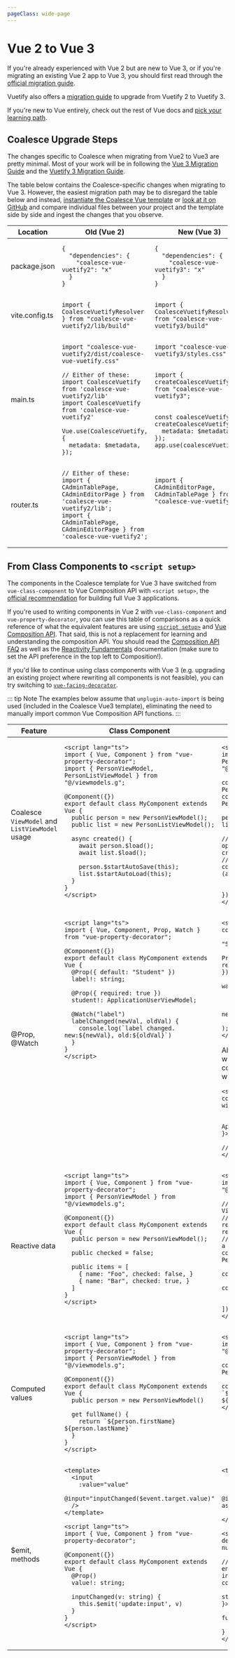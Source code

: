 ```yaml
---
pageClass: wide-page
---
```


# Vue 2 to Vue 3

If you're already experienced with Vue 2 but are new to Vue 3, or if you're migrating an existing Vue 2 app to Vue 3, you should first read through the [official migration guide](https://v3-migration.vuejs.org/).

Vuetify also offers a [migration guide](https://vuetifyjs.com/en/getting-started/upgrade-guide/) to upgrade from Vuetify 2 to Vuetify 3.

If you're new to Vue entirely, check out the rest of Vue docs and [pick your learning path](https://vuejs.org/guide/introduction.html#pick-your-learning-path).


## Coalesce Upgrade Steps

The changes specific to Coalesce when migrating from Vue2 to Vue3 are pretty minimal. Most of your work will be in following the [Vue 3 Migration Guide](https://v3-migration.vuejs.org/) and the [Vuetify 3 Migration Guide](https://vuetifyjs.com/en/getting-started/upgrade-guide/).

The table below contains the Coalesce-specific changes when migrating to Vue 3. However, the easiest migration path may be to disregard the table below and instead, [instantiate the Coalesce Vue template](/stacks/vue/getting-started.md#creating-a-project) or [look at it on GitHub](https://github.com/IntelliTect/Coalesce.Vue.Template/tree/master/content/Coalesce.Starter.Vue.Web) and compare individual files between your project and the template side by side and ingest the changes that you observe.


<table>
<thead><tr><th width="150px">Location</th><th>Old (Vue 2)</th><th>New (Vue 3)</th></tr></thead>
<tr><td>

package.json

</td>
<td style="vertical-align: top">

```json:no-line-numbers
{
  "dependencies": {
    "coalesce-vue-vuetify2": "x"
  }
}
```

</td>
<td style="vertical-align: top">

```json:no-line-numbers
{
  "dependencies": {
    "coalesce-vue-vuetify3": "x"
  }
}
```

</td></tr>
<tr><td>

vite.config.ts

</td>
<td style="vertical-align: top">

```ts:no-line-numbers
import { CoalesceVuetifyResolver } from "coalesce-vue-vuetify2/lib/build"
```

</td>
<td style="vertical-align: top">

```ts:no-line-numbers
import { CoalesceVuetifyResolver } from "coalesce-vue-vuetify3/build"
```

</td></tr>
<tr><td>

main.ts

</td>
<td style="vertical-align: top">

```ts:no-line-numbers
import "coalesce-vue-vuetify2/dist/coalesce-vue-vuetify.css"

// Either of these:
import CoalesceVuetify from 'coalesce-vue-vuetify2/lib'
import CoalesceVuetify from 'coalesce-vue-vuetify2'

Vue.use(CoalesceVuetify, {
  metadata: $metadata,
});

```

</td>
<td style="vertical-align: top">

```ts:no-line-numbers
import "coalesce-vue-vuetify3/styles.css"


import { createCoalesceVuetify } from "coalesce-vue-vuetify3";


const coalesceVuetify = createCoalesceVuetify({
  metadata: $metadata,
});
app.use(coalesceVuetify);
```

</td></tr>
<tr><td>

router.ts

</td>
<td style="vertical-align: top">

```ts:no-line-numbers
// Either of these:
import { CAdminTablePage, CAdminEditorPage } from 'coalesce-vue-vuetify2/lib';
import { CAdminTablePage, CAdminEditorPage } from 'coalesce-vue-vuetify2';
```

</td>
<td style="vertical-align: top">

```ts:no-line-numbers

import { CAdminEditorPage, CAdminTablePage } from "coalesce-vue-vuetify3";
```

</td></tr>
</table>


## From Class Components to `<script setup>`

The components in the Coalesce template for Vue 3 have switched from `vue-class-component` to Vue Composition API with `<script setup>`, the [official recommendation](https://vuejs.org/guide/introduction.html#which-to-choose) for building full Vue 3 applications.

If you're used to writing components in Vue 2 with `vue-class-component` and `vue-property-decorator`, you can use this table of comparisons as a quick reference of what the equivalent features are using [`<script setup>`](https://vuejs.org/api/sfc-script-setup.html) and [Vue Composition API](https://vuejs.org/guide/extras/composition-api-faq.html). That said, this is not a replacement for learning and understanding the composition API. You should read the [Composition API FAQ](https://vuejs.org/guide/extras/composition-api-faq.html) as well as the [Reactivity Fundamentals](https://vuejs.org/guide/essentials/reactivity-fundamentals.html) documentation (make sure to set the API preference in the top left to Composition!).

If you'd like to continue using class components with Vue 3 (e.g. upgrading an existing project where rewriting all components is not feasible), you can try switching to [`vue-facing-decorator`](https://www.npmjs.com/package/vue-facing-decorator).


::: tip Note
The examples below assume that `unplugin-auto-import` is being used (included in the Coalesce Vue3 template), eliminating the need to manually import common Vue Composition API functions.
:::

<table>
<thead><tr><th width="150px">Feature</th><th>Class Component</th><th>Script Setup</th></tr></thead>
<tr><td>

Coalesce `ViewModel` and `ListViewModel` usage

</td>
<td style="vertical-align: top">

```vue
<script lang="ts">
import { Vue, Component } from "vue-property-decorator";
import { PersonViewModel, PersonListViewModel } from "@/viewmodels.g";

@Component({})
export default class MyComponent extends Vue {
  public person = new PersonViewModel();
  public list = new PersonListViewModel();

  async created() {
    await person.$load();
    await list.$load();

    person.$startAutoSave(this);
    list.$startAutoLoad(this);
  }
}
</script>
```

</td>
<td style="vertical-align: top">

```vue
<script lang="ts" setup>
import { PersonViewModel, PersonListViewModel } from "@/viewmodels.g";

const person = new PersonViewModel();
const list = new PersonListViewModel();

person.$useAutoSave();
list.$useAutoLoad();

// If you need to await an async operation during component creation, 
// use an IIFE so that the component mount is not delayed.
(async function created() {
  await person.$load();
  await list.$load();
})();
</script>
```

</td></tr>

<tr><td>

@Prop, @Watch

</td>
<td style="vertical-align: top">

```vue
<script lang="ts">
import { Vue, Component, Prop, Watch } from "vue-property-decorator";

@Component({})
export default class MyComponent extends Vue {
  @Prop({ default: "Student" })
  label!: string;

  @Prop({ required: true })
  student!: ApplicationUserViewModel;

  @Watch("label")
  labelChanged(newVal, oldVal) {
    console.log(`label changed. new:${newVal}, old:${oldVal}`)
  }
}
</script>
```

</td>
<td style="vertical-align: top">

```vue
<script lang="ts" setup>
const props = defineProps({
  label: { type: String, default: "Student" },
  student: { type: Object as PropType<ApplicationUserViewModel>, required: true },
});

watch(
  () => props.label,
  (newVal, oldVal) => {
    console.log(`label changed. new:${newVal}, old:${oldVal}`);
  }
);
</script>
```

Alternatively, props can be declared with type-only syntax,
which is more concise but is a little more clunky when props have default values:
```vue
<script lang="ts" setup>
const props = withDefaults(defineProps<{
  label?: string,
  student?: ApplicationUserViewModel
}>(), { label: 'Student' })

// ... rest of the component
</script>
```

</td></tr>

<tr><td>

Reactive data

</td>
<td style="vertical-align: top">

```vue
<script lang="ts">
import { Vue, Component } from "vue-property-decorator";
import { PersonViewModel } from "@/viewmodels.g";

@Component({})
export default class MyComponent extends Vue {
  public person = new PersonViewModel();

  public checked = false;

  public items = [
    { name: "Foo", checked: false, }
    { name: "Bar", checked: true, }
  ]
}
</script>
```

</td>
<td style="vertical-align: top">

```vue
<script lang="ts" setup>
import { PersonViewModel } from "@/viewmodels.g";

// Properties on coalesce-generated ViewModels have built in reactivity 
// and don't need to be wrapped ref/reactive unless you're going to replace 
// the entire top level object with a different instance.
const person = new PersonViewModel();

const checked = ref(false);

const items = reactive([
  { name: "Foo", checked: false, }
  { name: "Foo", checked: true, }
])
</script>
```

</td></tr>


<tr><td>

Computed values

</td>
<td style="vertical-align: top">

```vue
<script lang="ts">
import { Vue, Component } from "vue-property-decorator";
import { PersonViewModel } from "@/viewmodels.g";

@Component({})
export default class MyComponent extends Vue {
  public person = new PersonViewModel()

  get fullName() {
    return `${person.firstName} ${person.lastName}`
  }
}
</script>
```

</td>
<td style="vertical-align: top">

```vue
<script lang="ts" setup>
import { PersonViewModel } from "@/viewmodels.g";

const person = new PersonViewModel();

const fullName = computed(() => `${person.firstName} ${person.lastName}`)
</script>
```

</td></tr>

<tr><td>

$emit, methods

</td>
<td style="vertical-align: top">

```vue
<template>
  <input
    :value="value"
    @input="inputChanged($event.target.value)"
  />
</template>

<script lang="ts">
import { Vue, Component } from "vue-property-decorator";

@Component({})
export default class MyComponent extends Vue {
  @Prop()
  value!: string;

  inputChanged(v: string) {
    this.$emit('update:input', v)
  }
}
</script>
```

</td>
<td style="vertical-align: top">

```vue
<template>
  <input
    :value="modelValue"
    @input="inputChanged(($event.target as HTMLInputElement).value)"
  />
</template>

<script lang="ts" setup>
defineProps<{ modelValue: string | null }>();

// This may seem tedious, but it enables full Typescript intellisense!
const emit = defineEmits<{
  (e: "update:modelValue", value: string | null): void;
}>();

function inputChanged(v: string) {
  emit('update:modelValue', v)
}
</script>
```

</td></tr>


</table>
